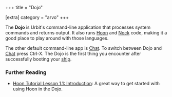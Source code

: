 +++
title = "Dojo"

[extra]
category = "arvo"
+++

The **Dojo** is Urbit's command-line application that processes system commands and returns output. It also runs [Hoon](/docs/glossary/hoon) and [Nock](/docs/glossary/nock) code, making it a good place to play around with those languages.

The other default command-line app is [Chat](/docs/glossary/chat). To switch between Dojo
and [Chat](/docs/glossary/chat) press Ctrl-X. The Dojo is the first thing you encounter after successfully booting your [ship](/docs/glossary/ship).

### Further Reading

- [Hoon Tutorial Lesson 1.1: Introduction](/docs/hoon/hoon-school/intro): A great way to get started with using Hoon in the Dojo.
